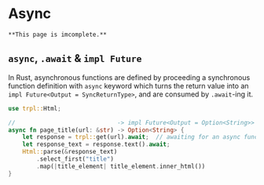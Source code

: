 # Async

```admonish warning
**This page is imcomplete.**
```

## `async`, `.await` & `impl Future`

In Rust, asynchronous functions are defined by proceeding a synchronous function
definition with `async` keyword which turns the return value into an
`impl Future<Output = SyncReturnType>`, and are consumed by `.await`-ing it.

```rust
use trpl::Html;

//                             -> impl Future<Output = Option<String>>
async fn page_title(url: &str) -> Option<String> {
    let response = trpl::get(url).await;  // awaiting for an async function
    let response_text = response.text().await;
    Html::parse(&response_text)
        .select_first("title")
        .map(|title_element| title_element.inner_html())
}
```
